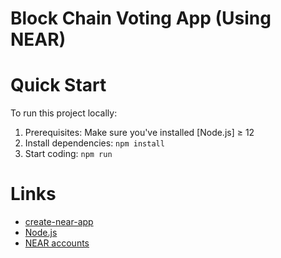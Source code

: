 Block Chain Voting App (Using NEAR)
==================

Quick Start
===========

To run this project locally:

1. Prerequisites: Make sure you've installed [Node.js] ≥ 12
2. Install dependencies: `npm install`
3. Start coding: `npm run`



# Links
- [create-near-app](https://github.com/near/create-near-app) 
- [Node.js](https://nodejs.org/en/download/package-manager/)
- [NEAR accounts](https://docs.near.org/docs/concepts/account)
